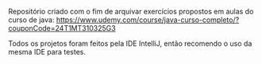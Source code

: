 Repositório criado com o fim de arquivar exercícios propostos em aulas do curso de java: https://www.udemy.com/course/java-curso-completo/?couponCode=24T1MT310325G3

Todos os projetos foram feitos pela IDE IntelliJ, então recomendo o uso da mesma IDE para testes.
